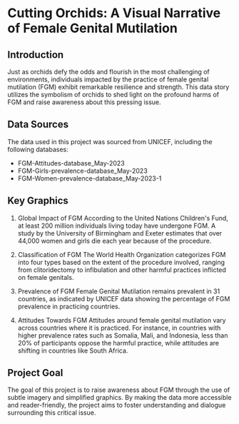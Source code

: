 # Cutting Orchids: A Visual Narrative of Female Genital Mutilation

## Introduction

Just as orchids defy the odds and flourish in the most challenging of environments, individuals impacted by the practice of female genital mutilation (FGM) exhibit remarkable resilience and strength. This data story utilizes the symbolism of orchids to shed light on the profound harms of FGM and raise awareness about this pressing issue.

## Data Sources

The data used in this project was sourced from UNICEF, including the following databases:

- FGM-Attitudes-database_May-2023
- FGM-Girls-prevalence-database_May-2023
- FGM-Women-prevalence-database_May-2023-1

## Key Graphics

1. Global Impact of FGM
According to the United Nations Children's Fund, at least 200 million individuals living today have undergone FGM. A study by the University of Birmingham and Exeter estimates that over 44,000 women and girls die each year because of the procedure.

2. Classification of FGM
The World Health Organization categorizes FGM into four types based on the extent of the procedure involved, ranging from clitoridectomy to infibulation and other harmful practices inflicted on female genitals.

3. Prevalence of FGM
Female Genital Mutilation remains prevalent in 31 countries, as indicated by UNICEF data showing the percentage of FGM prevalence in practicing countries.

4. Attitudes Towards FGM
Attitudes around female genital mutilation vary across countries where it is practiced. For instance, in countries with higher prevalence rates such as Somalia, Mali, and Indonesia, less than 20% of participants oppose the harmful practice, while attitudes are shifting in countries like South Africa.

## Project Goal

The goal of this project is to raise awareness about FGM through the use of subtle imagery and simplified graphics. By making the data more accessible and reader-friendly, the project aims to foster understanding and dialogue surrounding this critical issue.
